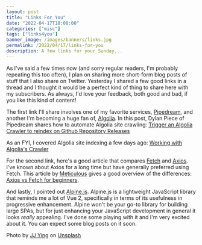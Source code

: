 ```yaml
---
layout: post
title: "Links For You"
date: "2022-04-17T18:00:00"
categories: ["misc"]
tags: ["links4you"]
banner_image: /images/banners/links.jpg
permalink: /2022/04/17/links-for-you
description: A few links for your Sunday...
---
```


As I've said a few times now (and sorry regular readers, I'm probably repeating this too often), I plan on sharing more short-form blog posts of stuff that I also share on Twitter. Yesterday I shared a few good links in a thread and I thought it would be a perfect kind of thing to share here with my subscribers. As always, I'd love your feedback, both good and bad, if you like this kind of content!

The first link I'll share involves one of my favorite services, [Pipedream](https://pipedream.com?via=raymond), and another I'm becoming a huge fan of, [Algolia](https://algolia.com). In this post, Dylan Piece of Pipedream shares how to automate Algolia site crawling: [Trigger an Algolia Crawler to reindex on Github Repository Releases](https://pipedream.com/blog/reindex-algolia-on-github-releases/)

As an FYI, I covered Algolia site indexing a few days ago: [Working with Algolia's Crawler](https://www.raymondcamden.com/2022/03/04/working-with-algolias-crawler)

For the second link, here's a good article that compares [Fetch](https://developer.mozilla.org/en-US/docs/Web/API/Fetch_API) and [Axios](https://axios-http.com/). I've known about Axios for a long time but have generally preferred using Fetch. This article by [Meticulous](https://meticulous.ai/) gives a good overview of the differences: [Axios vs Fetch for beginners](https://meticulous.ai/blog/fetch-vs-axios/).

And lastly, I pointed out [Alpine.js](https://alpinejs.dev/). Alpine.js is a lightweight JavaScript library that reminds me a lot of Vue 2, specifically in terms of its usefulness in progressive enhancement. Alpine won't be your go-to library for building large SPAs, but for just enhancing your JavaScript development in general it looks *really* appealing. I've done some playing with it and I'm very excited about it. You can expect some blog posts on it soon.

Photo by <a href="https://unsplash.com/@jjying?utm_source=unsplash&utm_medium=referral&utm_content=creditCopyText">JJ Ying</a> on <a href="https://unsplash.com/s/photos/links?utm_source=unsplash&utm_medium=referral&utm_content=creditCopyText">Unsplash</a>
  